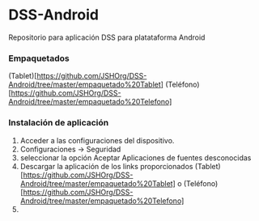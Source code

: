 # DSS-Android
Repositorio para aplicación DSS para platataforma Android

### Empaquetados
(Tablet)[https://github.com/JSHOrg/DSS-Android/tree/master/empaquetado%20Tablet]
(Teléfono)[https://github.com/JSHOrg/DSS-Android/tree/master/empaquetado%20Telefono]

### Instalación de aplicación
1. Acceder a las configuraciones del dispositivo.
2. Configuraciones -> Seguridad
3. seleccionar la opción Aceptar Aplicaciones de fuentes desconocidas
4. Descargar la aplicación de los links proporcionados (Tablet)[https://github.com/JSHOrg/DSS-Android/tree/master/empaquetado%20Tablet] o (Teléfono)[https://github.com/JSHOrg/DSS-Android/tree/master/empaquetado%20Telefono]
5.
